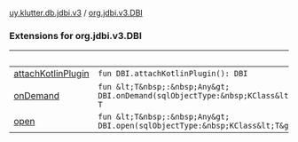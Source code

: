 [uy.klutter.db.jdbi.v3](../index.md) / [org.jdbi.v3.DBI](.)


### Extensions for org.jdbi.v3.DBI

|&nbsp;|&nbsp;|
|---|---|
| [attachKotlinPlugin](attach-kotlin-plugin.md) | `fun DBI.attachKotlinPlugin(): DBI` |
| [onDemand](on-demand.md) | `fun &lt;T&nbsp;:&nbsp;Any&gt; DBI.onDemand(sqlObjectType:&nbsp;KClass&lt;T&gt;): T` |
| [open](open.md) | `fun &lt;T&nbsp;:&nbsp;Any&gt; DBI.open(sqlObjectType:&nbsp;KClass&lt;T&gt;): T` |
